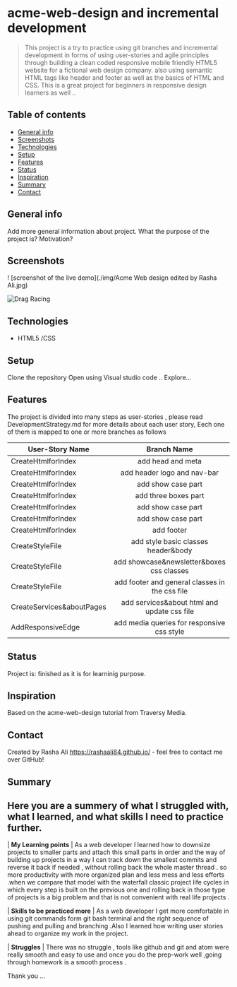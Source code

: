 # acme-web-design and incremental development
> This project is a try to practice using git branches and incremental development in forms of using user-stories and agile principles through building a clean coded responsive mobile friendly HTML5 website for a fictional web design company. also using semantic HTML tags like header and footer as well as the basics of HTML and CSS. This is a great project for beginners in responsive design learners as well ..

## Table of contents
* [General info](#general-info)
* [Screenshots](#screenshots)
* [Technologies](#technologies)
* [Setup](#setup)
* [Features](#features)
* [Status](#status)
* [Inspiration](#inspiration)
* [Summary](#Summary)
* [Contact](#contact)

## General info
Add more general information about project. What the purpose of the project is? Motivation?

## Screenshots
! [screenshot of the live demo](./img/Acme Web design edited by Rasha Ali.jpg)

![Drag Racing](Dragster.jpg)

## Technologies
* HTML5 /CSS 

## Setup
Clone the repository 
Open using Visual studio code ..
Explore...


## Features
The project is divided into many steps as user-stories , please read DevelopmentStrategy.md for more details about each user story,
Eech one of them is mapped to one or more branches as follows

| User-Story Name        | Branch Name        
| ------------- |:-------------:| 
| CreateHtmlforIndex | add head and meta
| CreateHtmlforIndex | add header logo and nav-bar    
| CreateHtmlforIndex | add show case part   
| CreateHtmlforIndex | add three boxes part  
| CreateHtmlforIndex | add show case part   
| CreateHtmlforIndex | add show case part   
| CreateHtmlforIndex | add footer   
| CreateStyleFile    | add style basic classes header&body   
| CreateStyleFile    | add showcase&newsletter&boxes css classes  
| CreateStyleFile    | add footer and general classes in the css file  
| CreateServices&aboutPages | add services&about html and update css file
| AddResponsiveEdge  | add media queries for responsive css style



## Status
Project is: finished as it is for learninig purpose.

## Inspiration
 Based on the acme-web-design tutorial from Traversy Media.

## Contact
Created by Rasha Ali https://rashaali84.github.io/ - feel free to contact me over GitHub!

## Summary
 ## Here you are a summery of what I struggled with, what I learned, and what skills I need to practice further.

| __My Learning points__ | As a web developer I learned how to downsize projects to smaller parts and attach this small parts in order and the way of building up projects in a way I can track down the smallest commits and reverse it back if needed , without rolling back the whole master thread . so more productivity with more organized plan and less mess and less efforts .when we compare that model with the waterfall classic project life cycles in which every step is built on the previous one and rolling back in those type of projects is a big problem and that is not convenient with real life projects .

| __Skills to be practiced more__ | As a web developer I get more comfortable in using git commands form git bash terminal and the right sequence of pushing and pulling and branching .Also I learned how writing user stories ahead to organize my work in the project.

| __Struggles__ | There was no struggle , tools like github and git and atom were really smooth and easy to use and once you do the prep-work well ,going through homework is a smooth process . 

Thank you ...


